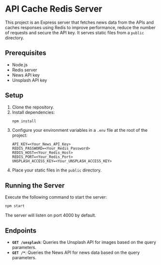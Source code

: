 # API Cache Redis Server

This project is an Express server that fetches news data from the APIs and caches responses using Redis to improve performance, reduce the number of requests and secure the API key.
It serves static files from a `public` directory.

## Prerequisites

- Node.js
- Redis server
- News API key
- Unsplash API key

## Setup

1. Clone the repository.
2. Install dependencies:
   ```bash
   npm install
   ```
3. Configure your environment variables in a `.env` file at the root of the project:
   ```
   API_KEY=<Your_News_API_Key>
   REDIS_PASSWORD=<Your_Redis_Password>
   REDIS_HOST=<Your_Redis_Host>
   REDIS_PORT=<Your_Redis_Port>
   UNSPLASH_ACCESS_KEY=<Your_UNSPLASH_ACCESS_KEY>
   ```
4. Place your static files in the `public` directory.

## Running the Server

Execute the following command to start the server:

```bash
npm start
```

The server will listen on port 4000 by default.

## Endpoints

- **`GET /unsplash`**: Queries the Unsplash API for images based on the query parameters.
- **`GET /*`**: Queries the News API for news data based on the query parameters.
